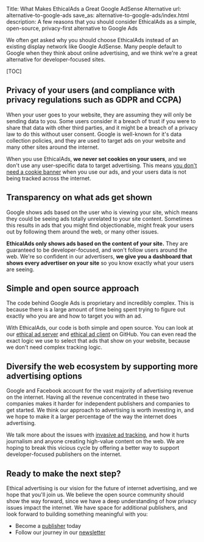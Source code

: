 Title: What Makes EthicalAds a Great Google AdSense Alternative
url: alternative-to-google-ads
save_as: alternative-to-google-ads/index.html
description: A few reasons that you should consider EthicalAds as a simple, open-source, privacy-first alternative to Google Ads

We often get asked why you should choose EthicalAds instead of an existing display network like Google AdSense.
Many people default to Google when they think about online advertising,
and we think we're a great alternative for developer-focused sites. 

[TOC]

## Privacy of your users (and compliance with privacy regulations such as GDPR and CCPA)

When your user goes to your website, they are assuming they will only be sending data to you. Some users consider it a breach of trust if you were to share that data with other third parties, and it might be a breach of a privacy law to do this without user consent. Google is well-known for it's data collection policies, and they are used to target ads on your website and many other sites around the internet.

When you use EthicalAds, **we never set cookies on your users**, and we don't use any user-specific data to target advertising. This means [you don't need a cookie banner](../content/posts/2021-can-you-remove-cookie-banners.md) when you use our ads, and your users data is not being tracked across the internet.

## Transparency on what ads get shown

Google shows ads based on the user who is viewing your site, which means they could be seeing ads totally unrelated to your site content. Sometimes this results in ads that you might find objectionable, might freak your users out by following them around the web, or many other issues.

**EthicalAds only shows ads based on the content of your site.** They are guaranteed to be developer-focused, and won't follow users around the web. We're so confident in our advertisers, **we give you a dashboard that shows every advertiser on your site** so you know exactly what your users are seeing.

## Simple and open source approach

The code behind Google Ads is proprietary and incredibly complex. This is because there is a large amount of time being spent trying to figure out exactly who you are and how to target you with an ad. 

With EthicalAds, our code is both simple and open source. You can look at our [ethical ad server](https://github.com/readthedocs/ethical-ad-server/) and [ethical ad client](https://github.com/readthedocs/ethical-ad-client/) on GitHub. You can even read the exact logic we use to select that ads that show on your website, because we don't need complex tracking logic. 

## Diversify the web ecosystem by supporting more advertising options

Google and Facebook account for the vast majority of advertising revenue on the internet. Having all the revenue concentrated in these two companies makes it harder for independent publishers and companies to get started. We think our approach to advertising is worth investing in, and we hope to make it a larger percentage of the way the internet does advertising. 

We talk more about the issues with [invasive ad tracking](../content/posts/2021-invasive-ad-targeting-bad-journalism-premium-publishers.md), and how it hurts journalism and anyone creating high-value content on the web. We are hoping to break this vicious cycle by offering a better way to support developer-focused publishers on the internet. 

## Ready to make the next step?

Ethical advertising is our vision for the future of internet advertising,
and we hope that you'll join us.
We believe the open source community should show the way forward,
since we have a deep understanding of how privacy issues impact the internet.
We have space for additional publishers,
and look forward to building something meaningful with you:

* Become a [publisher]({filename}/pages/publishers.md) today
* Follow our journey in our [newsletter](https://ethicalads.us3.list-manage.com/subscribe/post?u=a6a22369cc2b356379cf789ca&id=79ffb01d18)
